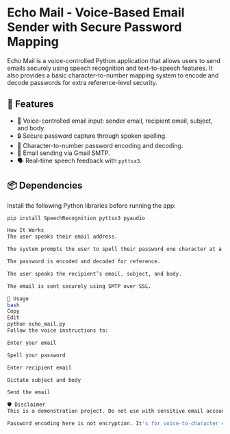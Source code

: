 # Echo Mail - Voice-Based Email Sender with Secure Password Mapping

Echo Mail is a voice-controlled Python application that allows users to send emails securely using speech recognition and text-to-speech features. It also provides a basic character-to-number mapping system to encode and decode passwords for extra reference-level security.

## 🔧 Features

- 🎤 Voice-controlled email input: sender email, recipient email, subject, and body.
- 🔒 Secure password capture through spoken spelling.
- 🔁 Character-to-number password encoding and decoding.
- 📧 Email sending via Gmail SMTP.
- 🗣️ Real-time speech feedback with `pyttsx3`.

## 📦 Dependencies

Install the following Python libraries before running the app:

```bash
pip install SpeechRecognition pyttsx3 pyaudio

How It Works
The user speaks their email address.

The system prompts the user to spell their password one character at a time.

The password is encoded and decoded for reference.

The user speaks the recipient’s email, subject, and body.

The email is sent securely using SMTP over SSL.

📢 Usage
bash
Copy
Edit
python echo_mail.py
Follow the voice instructions to:

Enter your email

Spell your password

Enter recipient email

Dictate subject and body

Send the email

🛡️ Disclaimer
This is a demonstration project. Do not use with sensitive email accounts.

Password encoding here is not encryption. It's for voice-to-character clarity only.